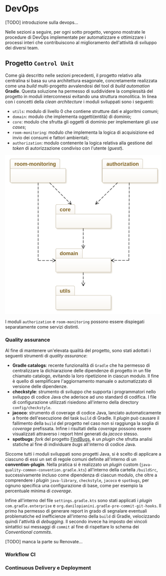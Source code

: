 # DevOps
[TODO] introduzione sulla devops...

Nelle sezioni a seguire, per ogni sotto progetto, vengono mostrate le procedure di DevOps implementate per automatizzare e ottimizzare i processi interi che contribuiscono al miglioramento dell'attività di sviluppo dei diversi team.

## Progetto `Control Unit`
Come già descritto nelle sezioni precedenti, il progetto relativo alla centralina si basa su una architettura esagonale, concretamente realizzata come una _build_ multi-progetto avvalendosi del tool di _build automation_ **Gradle**. Questa soluzione ha permesso di suddividere la complessità del progetto in moduli interconnessi evitando una struttura monolitica. In linea con i concetti della _clean architecture_ i moduli sviluppati sono i seguenti:
- `utils`: modulo di livello 0 che contiene strutture dati e algoritmi comuni;
- `domain`: modulo che implementa oggetti(entità) di dominio;
- `core`: modulo che sfrutta gli oggetti di dominio per implementare gli _use cases_;
- `room-monitoring`: modulo che implementa la logica di acquisizione ed invio dei consumi e fattori ambientali;
- `authorization`: modulo contenente la logica relativa alla gestione del _token_ di autorizzazione condiviso con l'utente (_guest_).

![Vista completa dei moduli e delle loro dipendenze](images/gradle-multi-build.png)

I moduli `authorization` e `room-monitoring` possono essere dispiegati separatamente come servizi distinti.

### Quality assurance
Al fine di mantenere un'elevata qualità del progetto, sono stati adottati i seguenti strumenti di _quality assurance_:
- **Gradle catalogs**: recente funzionalità di `Gradle` che ha permesso di centralizzare la dichiarazione delle dipendenze di progetto in un file chiamato catalogo, evitando la loro ripetizione in ciascun modulo. Il fine è quello di semplificare l'aggiornamento manuale o automatizzato di versione delle dipendenze.
- **checkstyle**: strumento di sviluppo che supporta i programmatori nello sviluppo di codice Java che aderisce ad uno standard di codifica. I file di configurazione utilizzati risiedono all'interno della directory `config/checkstyle`.
- **jacoco**: strumento di coverage di codice Java, lanciato automaticamente a fronte dell'esecuzione del task `build` di Gradle. Il _plugin_ può causare il fallimento della `build` del progetto nel caso non si raggiunga la soglia di _coverage_ prefissata. Infine i risultati della _coverage_ possono essere visualizzati attraverso i report html generati da _jacoco_ stesso. 
- **spotbugs**: _fork_ del progetto [FindBugs](https://findbugs.sourceforge.net/), è un _plugin_ che sfrutta analisi statiche al fine di individuare _bugs_ all'interno di codice Java.

Siccome tutti i moduli sviluppati sono progetti Java, si è scelto di applicare a ciascuno di essi un set di regole comuni definite all'interno di un **convention-plugin**. Nella pratica si è realizzato un _plugin_ custom (`java-quality-common-convention.gradle.kts`) all'interno della cartella `/buildSrc`, successivamente incluso come dipendenza di ciascun modulo, che oltre a comprendere i _plugin_ `java-library`, `checkstyle`, `jacoco` e `spotbugs`, per ognuno specifica una configurazione di base, come per esempio la percentuale minima di _coverage_.

Infine all'interno del file `settings.gradle.kts` sono stati applicati i _plugin_ `com.gradle.enterprise` e `org.danilopianini.gradle-pre-commit-git-hooks`. Il primo ha permesso di generare report in grado di segnalare eventuali problematiche ed inefficienze all'interno della `build` di Gradle, velocizzando quindi l'attività di _debugging_. Il secondo invece ha imposto dei vincoli sintattici sui messaggi di `commit` al fine di rispettare lo schema dei _Conventional commits_.

[TODO] manca la parte su Renovate...

### Workflow CI

### Continuous Delivery e Deployment